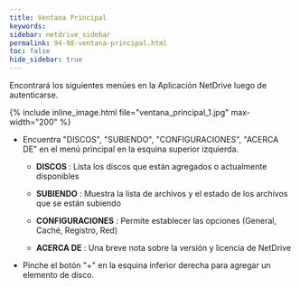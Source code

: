 ```yaml
---
title: Ventana Principal
keywords:
sidebar: netdrive_sidebar
permalink: 94-98-ventana-principal.html
toc: false
hide_sidebar: true
---
```


Encontrará los siguientes menúes en la Aplicación NetDrive luego de autenticarse.

{% include inline_image.html file="ventana_principal_1.jpg" max-width="200" %}

- Encuentra "DISCOS", "SUBIENDO", "CONFIGURACIONES", "ACERCA DE" en el menú principal en la esquina superior izquierda.

    - **DISCOS** : Lista los discos que están agregados o actualmente disponibles

    - **SUBIENDO** : Muestra la lista de archivos y el estado de los archivos que se están subiendo

    - **CONFIGURACIONES** : Permite establecer las opciones (General, Caché, Registro, Red)

    - **ACERCA DE** : Una breve nota sobre la versión y licencia de NetDrive

- Pinche el botón "+" en la esquina inferior derecha para agregar un elemento de disco.<BR><BR><BR><BR><BR><BR><BR><BR><BR>